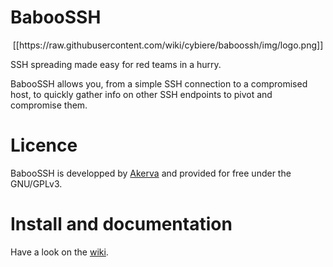 # BabooSSH

<p align="center">
[[https://raw.githubusercontent.com/wiki/cybiere/baboossh/img/logo.png]]
</p>

SSH spreading made easy for red teams in a hurry.

BabooSSH allows you, from a simple SSH connection to a compromised host, to quickly gather info on other SSH endpoints to pivot and compromise them.

# Licence

BabooSSH is developped by [Akerva](https://akerva.com/) and provided for free under the GNU/GPLv3.

# Install and documentation

Have a look on the [wiki](https://github.com/cybiere/BabooSSH/wiki).


